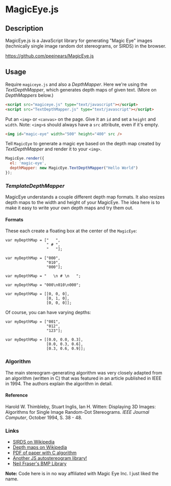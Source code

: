 MagicEye.js
===========

## Description

MagicEye.js is a JavaScript library for generating "Magic Eye" images (technically single image random dot stereograms, or SIRDS) in the browser.

https://github.com/peeinears/MagicEye.js
  
## Usage

Require `magiceye.js` and also a _DepthMapper_. Here we're using the _TextDepthMapper_, which generates depth maps of given text. (More on _DepthMappers_ below.)

```html
<script src="magiceye.js" type="text/javascript"></script>
<script src="TextDepthMapper.js" type="text/javascript"></script>
```

Put an `<img>` or `<canvas>` on the page. Give it an `id` and set a `height` and `width`. Note: `<img>`s should always have a `src` attribute, even if it's empty.

```html
<img id="magic-eye" width="500" height="400" src />
```

Tell `MagicEye` to generate a magic eye based on the depth map created by _TextDepthMapper_ and render it to your `<img>`.

```javascript
MagicEye.render({
  el: 'magic-eye',
  depthMapper: new MagicEye.TextDepthMapper("Hello World")
});
```
    
### _TemplateDepthMapper_

MagicEye understands a couple different depth map formats. It also
resizes depth maps to the width and height of your MagicEye. The idea
here is to make it easy to write your own depth maps and try them out.

#### Formats

These each create a floating box at the center of the `MagicEye`:

    var myDepthMap = ["   ",
                      " # ",
                      "   "];

    var myDepthMap = ["000",
                      "010",
                      "000"];

    var myDepthMap = "   \n # \n   ";

    var myDepthMap = "000\n010\n000";

    var myDepthMap = [[0, 0, 0],
                      [0, 1, 0],
                      [0, 0, 0]];

Of course, you can have varying depths:

    var myDepthMap = ["001",
                      "012",
                      "123"];

    var myDepthMap = [[0.0, 0.0, 0.3],
                      [0.0, 0.3, 0.6],
                      [0.3, 0.6, 0.9]];

### Algorithm

The main stereogram-generating algorithm was very closely adapted from
an algorithm (written in C) that was featured in an article published in
IEEE in 1994. The authors explain the algorithm in detail.

#### Reference

Harold W. Thimbleby, Stuart Inglis, Ian H. Witten: Displaying 3D Images:
Algorithms for Single Image Random-Dot Stereograms. *IEEE Journal
Computer*, October 1994, S. 38 - 48.

### Links

 * [SIRDS on Wikipedia](http://en.wikipedia.org/wiki/Autostereogram#Random-dot)
 * [Depth maps on Wikipedia](http://en.wikipedia.org/wiki/Depth_map)
 * [PDF of paper with C algorithm](http://www.cs.sfu.ca/CourseCentral/414/li/material/refs/SIRDS-Computer-94.pdf)
 * [Another JS autostereogram library!](https://github.com/dgtized/autostereogram/)
 * [Neil Fraser's BMP
   Library](http://neil.fraser.name/software/bmp_lib/)

__Note:__ Code here is in no way affiliated with Magic Eye Inc. I just
liked the name.

